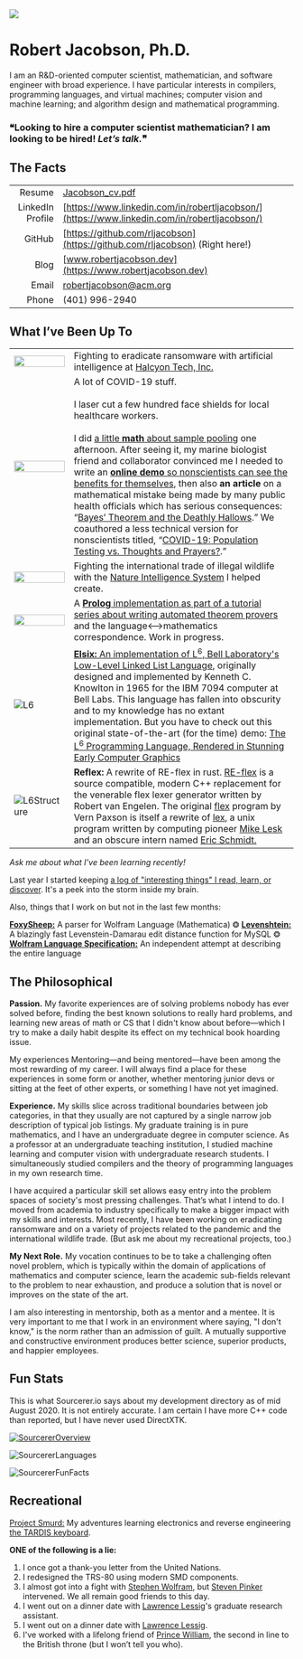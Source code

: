 <img src="https://raw.githubusercontent.com/rljacobson/rljacobson/master/img/ProfessionalBanner.jpg">

# Robert Jacobson, Ph.D.

I am an R&D-oriented computer scientist, mathematician, and software engineer with broad experience. I have particular
interests in compilers, programming languages, and virtual machines; computer vision and machine learning; and algorithm design and mathematical programming.

### **&#10077;Looking to hire a computer scientist mathematician? I am looking to be hired! *Let’s talk.*&#10078;**



## The Facts

|                  |                                                              |
| ---------------: | ------------------------------------------------------------ |
|           Resume | [Jacobson_cv.pdf](https://github.com/rljacobson/rljacobson/raw/master/Jacobson_cv.pdf) |
| LinkedIn Profile | [https://www.linkedin.com/in/robertljacobson/](https://www.linkedin.com/in/robertljacobson/) |
|           GitHub | [https://github.com/rljacobson](https://github.com/rljacobson) (Right here!) |
|             Blog | [www.robertjacobson.dev](https://www.robertjacobson.dev)     |
|            Email | robertjacobson@acm.org                                       |
|            Phone | (401) 9<span>96-</span><span><span>29</span>40</span>        |

## What I’ve Been Up To

|                                                              |                                                              |
| ------------------------------------------------------------ | ------------------------------------------------------------ |
| <img src="https://raw.githubusercontent.com/rljacobson/rljacobson/master/img/Ransomware.jpg" width="100%"> | Fighting to eradicate ransomware with artificial intelligence at <a href="https://www.halcyon.ai/">Halcyon Tech, Inc.</a> |
| <img src="https://raw.githubusercontent.com/rljacobson/rljacobson/master/img/Scientist.jpg" width="100%"> | A lot of COVID-19 stuff.<br/><br/>I laser cut a few hundred face shields for local healthcare workers.<br/><br/>I did [a little **math** about sample pooling](https://github.com/rljacobson/SamplePooling) one afternoon. After seeing it, my marine biologist friend and collaborator convinced me I needed to write an [**online demo** so nonscientists can see the benefits for themselves](https://github.com/rljacobson/BayesTesting), then also **an article** on a mathematical mistake being made by many public health officials which has serious consequences: “[Bayes’ Theorem and the Deathly Hallows](https://www.robertjacobson.dev/).” We coauthored a less technical version for nonscientists titled, “[COVID-19: Population Testing vs. Thoughts and Prayers?](https://medium.com/@arhyne/covid-19-population-testing-vs-thoughts-and-prayers-454e64946dde).” |
| <img src="https://raw.githubusercontent.com/rljacobson/rljacobson/master/img/NatureIntelligenceSystem.jpg" width="100%"> | Fighting the international trade of illegal wildlife with the [Nature Intelligence System](http://natureintelligence.trade/) I helped create. |
| <img src="https://raw.githubusercontent.com/rljacobson/rljacobson/master/img/Searchgraph.svg" width="100%"> | A [**Prolog** implementation as part of a tutorial series about writing automated theorem provers](https://github.com/rljacobson/WAM) and the language⟷mathematics correspondence. Work in progress. |
| ![L6](https://raw.githubusercontent.com/rljacobson/rljacobson/master/img/L6.jpg) | [**Elsix:** An implementation of L<sup>6</sup>, Bell Laboratory's Low-Level Linked List Language](https://github.com/rljacobson/Elsix), originally designed and implemented by Kenneth C. Knowlton in 1965 for the IBM  7094 computer at Bell Labs. This language has fallen into obscurity and to my knowledge has no extant implementation. But you have to check out this original state-of-the-art (for the time) demo: [The L<sup>6</sup> Programming Language, Rendered in Stunning Early Computer Graphics](https://www.youtube.com/watch?v=4a-lVJ9wT0s) |
| ![L6Structure](https://raw.githubusercontent.com/rljacobson/rljacobson/master/img/L6Structure.jpg) | **Reflex:** A rewrite of RE-flex in rust. [RE-flex](https://www.genivia.com/reflex.html) is a source compatible, modern C++ replacement for the venerable flex lexer generator written by Robert van Engelen. The original [flex](https://github.com/westes/flex/) program by Vern Paxson is itself a rewrite of [lex](https://en.wikipedia.org/wiki/Lex_(software)), a unix program written by computing pioneer [Mike Lesk](https://en.wikipedia.org/wiki/Mike_Lesk) and an obscure intern named [Eric Schmidt.](https://en.wikipedia.org/wiki/Eric_Schmidt) |

*Ask me about what I’ve been learning recently!*

Last year I started keeping [a log of "interesting things" I read, learn, or discover](https://github.com/rljacobson/IterestingThings). It's a peek into the storm inside my brain.

Also, things that I work on but not in the last few months:

**[FoxySheep:](https://github.com/rocky/FoxySheep2)** A parser for Wolfram Language (Mathematica) &#10050; **[Levenshtein:](https://github.com/rljacobson/Levenshtein)** A blazingly fast Levenstein-Damarau edit distance function for MySQL &#10050; **[Wolfram Language Specification:](https://wltools.github.io/LanguageSpec/)** An independent attempt at describing the entire language



## The Philosophical

**Passion.** My favorite experiences are of solving problems nobody has ever solved before, finding the best known
solutions to really hard problems, and learning new areas of math or CS that I didn't know about before—which I try
to make a daily habit despite its effect on my technical book hoarding issue.

My experiences Mentoring—and being mentored—have been among the most rewarding of my career. I will always find a
place for these experiences in some form or
another, whether mentoring junior devs or sitting at the feet of other experts, or something I have not yet imagined.

**Experience.** My skills slice across traditional boundaries between job categories, in that they usually are not
captured by a single narrow job description of typical job listings. My graduate training is in pure  mathematics, and
I have an undergraduate degree in computer science. As a professor at an undergraduate teaching institution, I studied machine learning and computer vision with  undergraduate research students. I simultaneously studied compilers and  the theory of programming languages in my own research time.

I have acquired a particular skill set allows easy entry into the
problem spaces of society's most pressing challenges. That’s what I intend to do. I moved from academia to industry
specifically to make a bigger impact with my skills and interests. Most recently, I have been working on eradicating
ransomware and on a
variety of projects related to the pandemic and the international wildlife trade. (But ask me about my recreational
projects, too.)

**My Next Role.** My vocation continues to be to take a challenging often novel problem, which is typically
within the domain of applications of mathematics and computer science, learn the academic sub-fields relevant
to the problem to near exhaustion, and produce a solution that is novel or improves on the state of the art.

I am also interesting in mentorship, both as a mentor and a mentee. It is very important to me that I work in an environment where saying, "I don't know," is the norm rather than an admission of guilt. A mutually supportive and constructive environment produces better science, superior products, and happier employees.

## Fun Stats

This is what Sourcerer.io says about my development directory as of mid August 2020. It is not entirely accurate. I am certain I have more C++ code than reported, but I have never used DirectXTK.

[![SourcererOverview](https://raw.githubusercontent.com/rljacobson/rljacobson/master/img/SourcererOverview.png)](https://sourcerer.io/rljacobson)

![SourcererLanguages](https://raw.githubusercontent.com/rljacobson/rljacobson/master/img/SourcererLanguages.png)

![SourcererFunFacts](https://raw.githubusercontent.com/rljacobson/rljacobson/master/img/SourcererFunFacts.png)



## Recreational

[Project Smurd:](https://github.com/rljacobson/smurd) My adventures learning electronics and reverse engineering [the TARDIS keyboard](https://www.youtube.com/playlist?list=PLgpU578_-FB6_MY6sQiTWWz986MnvKDim).



**ONE of the following is a lie:**

1. I once got a thank-you letter from the United Nations.
2. I redesigned the TRS-80 using modern SMD components.
3. I almost got into a fight with [Stephen Wolfram](https://www.stephenwolfram.com/), but [Steven Pinker](https://stevenpinker.com/) intervened. We all remain good friends to this day.
4. I went out on a dinner date with [Lawrence Lessig](https://en.wikipedia.org/wiki/Lawrence_Lessig)'s graduate research assistant.
5. I went out on a dinner date with [Lawrence Lessig](https://www.lessig.org/).
6. I've worked with a lifelong friend of [Prince William](https://en.wikipedia.org/wiki/Prince_William,_Duke_of_Cambridge), the second in line to the British throne (but I won’t tell you who).



<!--
**rljacobson/rljacobson** is a ✨ _special_ ✨ repository because its `README.md` (this file) appears on your GitHub profile.

Here are some ideas to get you started:

- 🔭 I’m currently working on ...
- 🌱 I’m currently learning ...
- 👯 I’m looking to collaborate on ...
- 🤔 I’m looking for help with ...
- 💬 Ask me about ...
- 📫 How to reach me: ...
- 😄 Pronouns: ...
- ⚡ Fun fact: ...
-->
